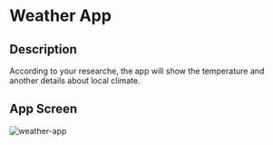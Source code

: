 # Weather App
## Description

According to your researche, the app will show the temperature and another details about local climate.
## App Screen

![weather-app](https://user-images.githubusercontent.com/88345362/225765347-c4eeba6b-4a7e-4646-86e2-8bb399a0a1eb.png)
